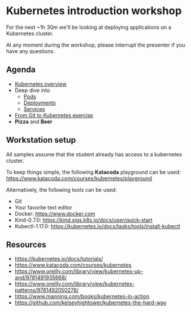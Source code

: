 # Kubernetes introduction workshop
For the next ~1h 30m we'll be looking at deploying applications on a Kubernetes cluster.

At any moment during the workshop, please interrupt the presenter if you have any questions. 


## Agenda
 * [Kubernetes overview](doc/1_intro.md)
 * Deep dive into 
   - [Pods](doc/2_pods.md)
   - [Deployments](doc/3_deployments.md)
   - [Services](doc/4_services.md)
 * [From Git to Kubernetes exercise](doc/5_git2kube.md)
 * **Pizza** and **Beer**


## Workstation setup
All samples assume that the student already has access to a kubernetes cluster. 

To keep things simple, the following **Katacoda** playground can be used: 
https://www.katacoda.com/courses/kubernetes/playground


Alternatively, the following tools can be used:
 * Git
 * Your favorite text editor
 * Docker: https://www.docker.com
 * Kind-0.7.0: https://kind.sigs.k8s.io/docs/user/quick-start
 * Kubectl-1.17.0: https://kubernetes.io/docs/tasks/tools/install-kubectl

## Resources
- https://kubernetes.io/docs/tutorials/
- https://www.katacoda.com/courses/kubernetes
- https://www.oreilly.com/library/view/kubernetes-up-and/9781491935668/
- https://www.oreilly.com/library/view/kubernetes-patterns/9781492050278/
- https://www.manning.com/books/kubernetes-in-action
- https://github.com/kelseyhightower/kubernetes-the-hard-way
